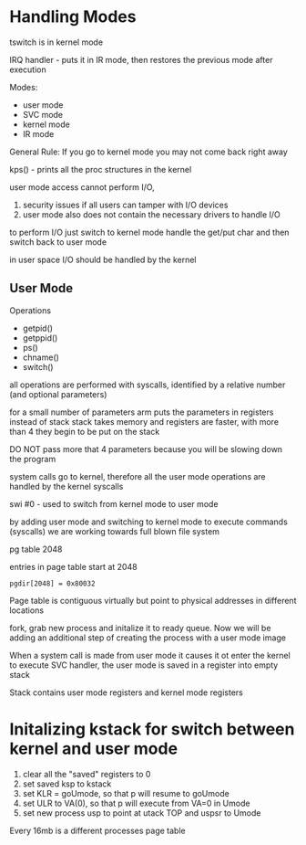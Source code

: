 # Handling Modes

tswitch is in kernel mode

IRQ handler - puts it in IR mode, then restores the previous mode after execution


Modes:
* user mode
* SVC mode
* kernel mode
* IR mode


General Rule: If you go to kernel mode you may not come back right away

kps() - prints all the proc structures in the kernel

user mode access cannot perform I/O, 
1. security issues if all users can tamper with I/O devices
2. user mode also does not contain the necessary drivers to handle I/O

to perform I/O just switch to kernel mode handle the get/put char and then switch back to user mode

in user space I/O should be handled by the kernel

## User Mode
Operations
* getpid()
* getppid()
* ps()
* chname()
* switch()

all operations are performed with syscalls, identified by a relative number (and optional parameters)

for a small number of parameters arm puts the parameters in registers instead of stack
stack takes memory and registers are faster, with more than 4 they begin to be put on the stack

DO NOT pass more that 4 parameters because you will be slowing down the program

system calls go to kernel, therefore all the user mode operations are handled by the kernel syscalls


swi #0 - used to switch from kernel mode to user mode

by adding user mode and switching to kernel mode to execute commands (syscalls) we are working towards full blown file system

pg table 2048 

entries in page table start at 2048
```
pgdir[2048] = 0x80032
```

Page table is contiguous virtually but point to physical addresses in different locations

fork, grab new process and initalize it to ready queue. Now we will be adding an additional step of creating the process with a user mode image

When a system call is made from user mode it causes it ot enter the kernel to execute SVC handler, the user mode is saved in a register into empty stack

Stack contains user mode registers and kernel mode registers

# Initalizing kstack for switch between kernel and user mode
1. clear all the "saved" registers to 0
2. set saved ksp to kstack
3. set KLR = goUmode, so that p will resume to goUmode
4. set ULR to VA(0), so that p will execute from VA=0 in Umode
5. set new process usp to point at utack TOP and uspsr to Umode

Every 16mb is a different processes page table